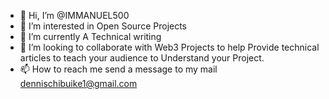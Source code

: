 - 👋 Hi, I’m @IMMANUEL500
- 👀 I’m interested in Open Source Projects
- 🌱 I’m currently A Technical writing
- 💞️ I’m looking to collaborate with Web3 Projects to help Provide technical articles to teach your audience to Understand your Project.
- 📫 How to reach me send a message to my mail dennischibuike1@gmail.com

<!---
IMMANUEL500/IMMANUEL500 is a ✨ special ✨ repository because its `README.md` (this file) appears on your GitHub profile.
You can click the Preview link to take a look at your changes.
--->
